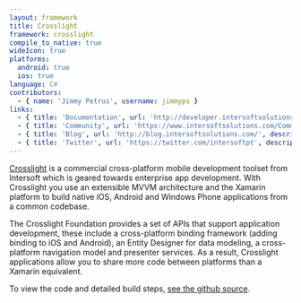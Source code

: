 ```yaml
---
layout: framework
title: Crosslight
framework: crosslight
compile_to_native: true
wideIcon: true
platforms:
  android: true
  ios: true
language: C#
contributors:
  - { name: 'Jimmy Petrus', username: jimmyps }
links:
  - { title: 'Documentation', url: 'http://developer.intersoftsolutions.com/display/crosslight/Home', description: '- The official documentation has guides, examples, API references, everything to get started with Crosslight.'}
  - { title: 'Community', url: 'https://www.intersoftsolutions.com/Community/Crosslight/', description: '- Intersoft''s community website for Crosslight - questions and discussions about Crosslight development.'}
  - { title: 'Blog', url: 'http://blog.intersoftsolutions.com/', description: '- Intersoft''s official blog features news and updates about Crosslight.'}
  - { title: 'Twitter', url: 'https://twitter.com/intersoftpt', description: '- Intersoft''s official twitter account is regularly updated with news and tips.'}
---
```


[Crosslight](http://www.intersoftsolutions.com/crosslight) is a commercial cross-platform mobile development toolset from Intersoft which is geared towards enterprise app development. With Crosslight you use an extensible MVVM architecture and the Xamarin platform to build native iOS, Android and Windows Phone applications from a common codebase.

The Crosslight Foundation provides a set of APIs that support application development, these include a cross-platform binding framework (adding binding to iOS and Android), an Entity Designer for data modeling, a cross-platform navigation model and presenter services. As a result, Crosslight applications allow you to share more code between platforms than a Xamarin equivalent.


To view the code and detailed build steps, <a href='{{ site.githuburl }}/tree/master/crosslight'>see the github source</a>.

